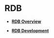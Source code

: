# RDB

- **[RDB Overview](subsys-data-relational-database-overview.md)**

- **[RDB Development](subsys-data-relational-database-guide.md)**

